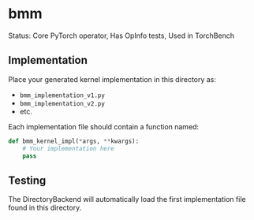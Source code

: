 # bmm

Status: Core PyTorch operator, Has OpInfo tests, Used in TorchBench

## Implementation

Place your generated kernel implementation in this directory as:
- `bmm_implementation_v1.py`
- `bmm_implementation_v2.py`
- etc.

Each implementation file should contain a function named:
```python
def bmm_kernel_impl(*args, **kwargs):
    # Your implementation here
    pass
```

## Testing

The DirectoryBackend will automatically load the first implementation file found in this directory.
